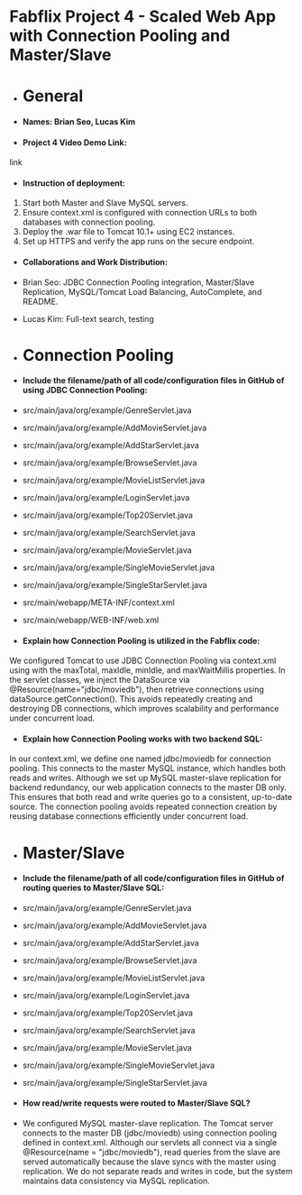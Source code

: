 
# Fabflix Project 4 - Scaled Web App with Connection Pooling and Master/Slave

- # General

- #### Names: Brian Seo, Lucas Kim

- #### Project 4 Video Demo Link:
link

- #### Instruction of deployment:
1. Start both Master and Slave MySQL servers.
2. Ensure context.xml is configured with connection URLs to both databases with connection pooling.
3. Deploy the .war file to Tomcat 10.1+ using EC2 instances.
4. Set up HTTPS and verify the app runs on the secure endpoint.

- #### Collaborations and Work Distribution:
- Brian Seo: JDBC Connection Pooling integration, Master/Slave Replication, MySQL/Tomcat Load Balancing, AutoComplete, and README. 
- Lucas Kim: Full-text search, testing

- # Connection Pooling

- #### Include the filename/path of all code/configuration files in GitHub of using JDBC Connection Pooling:

- src/main/java/org/example/GenreServlet.java
- src/main/java/org/example/AddMovieServlet.java
- src/main/java/org/example/AddStarServlet.java
- src/main/java/org/example/BrowseServlet.java
- src/main/java/org/example/MovieListServlet.java
- src/main/java/org/example/LoginServlet.java
- src/main/java/org/example/Top20Servlet.java
- src/main/java/org/example/SearchServlet.java
- src/main/java/org/example/MovieServlet.java
- src/main/java/org/example/SingleMovieServlet.java
- src/main/java/org/example/SingleStarServlet.java

- src/main/webapp/META-INF/context.xml
- src/main/webapp/WEB-INF/web.xml

- #### Explain how Connection Pooling is utilized in the Fabflix code:
We configured Tomcat to use JDBC Connection Pooling via context.xml using <Resource> with the maxTotal, maxIdle, minIdle, and maxWaitMillis properties. In the servlet classes, we inject the DataSource via @Resource(name="jdbc/moviedb"), then retrieve connections using dataSource.getConnection().
This avoids repeatedly creating and destroying DB connections, which improves scalability and performance under concurrent load.

- #### Explain how Connection Pooling works with two backend SQL:
In our context.xml, we define one <Resource> named jdbc/moviedb for connection pooling. This connects to the master MySQL instance, which handles both reads and writes. Although we set up MySQL master-slave replication for backend redundancy, our web application connects to the master DB only. This ensures that both read and write queries go to a consistent, up-to-date source. The connection pooling avoids repeated connection creation by reusing database connections efficiently under concurrent load.

- # Master/Slave

- #### Include the filename/path of all code/configuration files in GitHub of routing queries to Master/Slave SQL:
- src/main/java/org/example/GenreServlet.java
- src/main/java/org/example/AddMovieServlet.java
- src/main/java/org/example/AddStarServlet.java
- src/main/java/org/example/BrowseServlet.java
- src/main/java/org/example/MovieListServlet.java
- src/main/java/org/example/LoginServlet.java
- src/main/java/org/example/Top20Servlet.java
- src/main/java/org/example/SearchServlet.java
- src/main/java/org/example/MovieServlet.java
- src/main/java/org/example/SingleMovieServlet.java
- src/main/java/org/example/SingleStarServlet.java

- #### How read/write requests were routed to Master/Slave SQL?
- We configured MySQL master-slave replication. The Tomcat server connects to the master DB (jdbc/moviedb) using connection pooling defined in context.xml. Although our servlets all connect via a single @Resource(name = "jdbc/moviedb"), read queries from the slave are served automatically because the slave syncs with the master using replication. We do not separate reads and writes in code, but the system maintains data consistency via MySQL replication.



